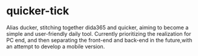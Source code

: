 # quicker-tick
Alias ducker, stitching together dida365 and quicker, aiming to become a simple and user-friendly daily tool.
Currently prioritizing the realization for PC end, and then separating the front-end and back-end in the future,with an attempt to develop a mobile version.



